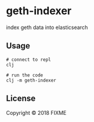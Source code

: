 # geth-indexer

index geth data into elasticsearch

## Usage

```
# connect to repl
clj

# run the code
clj -m geth-indexer
```

## License

Copyright © 2018 FIXME
